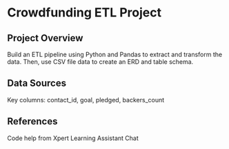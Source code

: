 # Crowdfunding ETL Project

## Project Overview
Build an ETL pipeline using Python and Pandas to extract and transform the data. Then, use CSV file data to create an ERD and table schema.

## Data Sources
Key columns: contact_id, goal, pledged, backers_count

## References
Code help from Xpert Learning Assistant Chat
